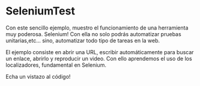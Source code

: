 # SeleniumTest

Con este sencillo ejemplo, muestro el funcionamiento de una herramienta muy poderosa. Selenium!
Con ella no solo podrás automatizar pruebas unitarias,etc... sino, automatizar todo tipo de tareas en la web.

El ejemplo consiste en abrir una URL, escribir automáticamente para buscar un enlace, abrirlo y reproducir un video.
Con ello aprendemos el uso de los localizadores, fundamental en Selenium. 

Echa un vistazo al código!
